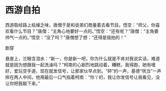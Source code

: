 # 西游自拍

西游取经路上枯燥乏味，唐僧于是和徒弟们商量着去看节目。悟空：“师父，你喜欢看什么节目？”唐僧：“主角心地要好一点的。”悟空：“还有呢？”唐僧：“主角要帅气一点的。”悟空：“没了吗？”唐僧想了想：“还得是我拍的！” 

剧穿 

悬崖上，兰眼含泪水：“新一，你是新一吧，你为什么就是不肯对我说实话，难道就是因为想跟我一起洗澡吗？”柯南的心剧烈地跳动着，糟糕，我得跑，她有嗜好，爱玩空手道，现在就发信号，让那家伙早点到。“砰”的一声，基德“咣当”一声摔在两人中间，他用最后一口气指着柯南：“你丫的，我让你发信号让我看见，没让你把我敲下来。”